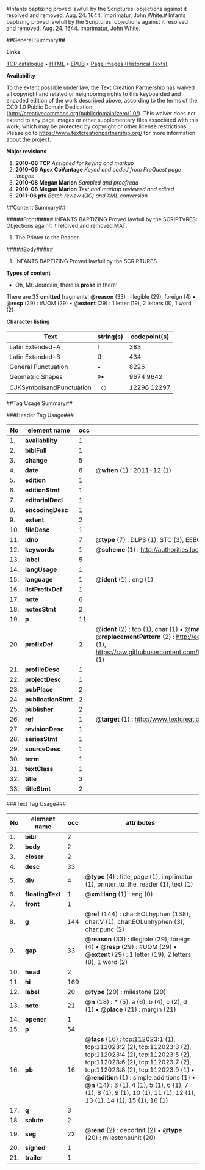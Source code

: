 #Infants baptizing proved lawfull by the Scriptures: objections against it resolved and removed. Aug. 24. 1644. Imprimatur, John White.#
Infants baptizing proved lawfull by the Scriptures: objections against it resolved and removed. Aug. 24. 1644. Imprimatur, John White.

##General Summary##

**Links**

[TCP catalogue](http://www.ota.ox.ac.uk/tcp/)  • 
[HTML](http://tei.it.ox.ac.uk/tcp/Texts-HTML/free/A87/A87257.html)  • 
[EPUB](http://tei.it.ox.ac.uk/tcp/Texts-EPUB/free/A87/A87257.epub) • 
[Page images (Historical Texts)](https://historicaltexts.jisc.ac.uk/eebo-99859921e)

**Availability**

To the extent possible under law, the Text Creation Partnership has waived all copyright and related or neighboring rights to this keyboarded and encoded edition of the work described above, according to the terms of the CC0 1.0 Public Domain Dedication (http://creativecommons.org/publicdomain/zero/1.0/). This waiver does not extend to any page images or other supplementary files associated with this work, which may be protected by copyright or other license restrictions. Please go to https://www.textcreationpartnership.org/ for more information about the project.

**Major revisions**

1. __2010-06__ __TCP__ *Assigned for keying and markup*
1. __2010-06__ __Apex CoVantage__ *Keyed and coded from ProQuest page images*
1. __2010-08__ __Megan Marion__ *Sampled and proofread*
1. __2010-08__ __Megan Marion__ *Text and markup reviewed and edited*
1. __2011-06__ __pfs__ *Batch review (QC) and XML conversion*

##Content Summary##

#####Front#####
INFANTS BAPTIZING Proved lawfull by the SCRIPTVRES: Objections againſt it reſolved and removed.MAT. 
1. The Printer to the Reader.

#####Body#####

1. INFANTS BAPTIZING Proved lawfull by the SCRIPTURES.

**Types of content**

  * Oh, Mr. Jourdain, there is **prose** in there!

There are 33 **omitted** fragments! 
 @__reason__ (33) : illegible (29), foreign (4)  •  @__resp__ (29) : #UOM (29)  •  @__extent__ (29) : 1 letter (19), 2 letters (8), 1 word (2)

**Character listing**


|Text|string(s)|codepoint(s)|
|---|---|---|
|Latin Extended-A|ſ|383|
|Latin Extended-B|Ʋ|434|
|General Punctuation|•|8226|
|Geometric Shapes|◊▪|9674 9642|
|CJKSymbolsandPunctuation|〈〉|12296 12297|

##Tag Usage Summary##

###Header Tag Usage###

|No|element name|occ|attributes|
|---|---|---|---|
|1.|__availability__|1||
|2.|__biblFull__|1||
|3.|__change__|5||
|4.|__date__|8| @__when__ (1) : 2011-12 (1)|
|5.|__edition__|1||
|6.|__editionStmt__|1||
|7.|__editorialDecl__|1||
|8.|__encodingDesc__|1||
|9.|__extent__|2||
|10.|__fileDesc__|1||
|11.|__idno__|7| @__type__ (7) : DLPS (1), STC (3), EEBO-CITATION (1), PROQUEST (1), VID (1)|
|12.|__keywords__|1| @__scheme__ (1) : http://authorities.loc.gov/ (1)|
|13.|__label__|5||
|14.|__langUsage__|1||
|15.|__language__|1| @__ident__ (1) : eng (1)|
|16.|__listPrefixDef__|1||
|17.|__note__|6||
|18.|__notesStmt__|2||
|19.|__p__|11||
|20.|__prefixDef__|2| @__ident__ (2) : tcp (1), char (1)  •  @__matchPattern__ (2) : ([0-9\-]+):([0-9IVX]+) (1), (.+) (1)  •  @__replacementPattern__ (2) : http://eebo.chadwyck.com/downloadtiff?vid=$1&page=$2 (1), https://raw.githubusercontent.com/textcreationpartnership/Texts/master/tcpchars.xml#$1 (1)|
|21.|__profileDesc__|1||
|22.|__projectDesc__|1||
|23.|__pubPlace__|2||
|24.|__publicationStmt__|2||
|25.|__publisher__|2||
|26.|__ref__|1| @__target__ (1) : http://www.textcreationpartnership.org/docs/. (1)|
|27.|__revisionDesc__|1||
|28.|__seriesStmt__|1||
|29.|__sourceDesc__|1||
|30.|__term__|1||
|31.|__textClass__|1||
|32.|__title__|3||
|33.|__titleStmt__|2||


###Text Tag Usage###

|No|element name|occ|attributes|
|---|---|---|---|
|1.|__bibl__|2||
|2.|__body__|2||
|3.|__closer__|2||
|4.|__desc__|33||
|5.|__div__|4| @__type__ (4) : title_page (1), imprimatur (1), printer_to_the_reader (1), text (1)|
|6.|__floatingText__|1| @__xml:lang__ (1) : eng (0)|
|7.|__front__|1||
|8.|__g__|144| @__ref__ (144) : char:EOLhyphen (138), char:V (1), char:EOLunhyphen (3), char:punc (2)|
|9.|__gap__|33| @__reason__ (33) : illegible (29), foreign (4)  •  @__resp__ (29) : #UOM (29)  •  @__extent__ (29) : 1 letter (19), 2 letters (8), 1 word (2)|
|10.|__head__|2||
|11.|__hi__|169||
|12.|__label__|20| @__type__ (20) : milestone (20)|
|13.|__note__|21| @__n__ (18) : * (5), a (6), b (4), c (2), d (1)  •  @__place__ (21) : margin (21)|
|14.|__opener__|1||
|15.|__p__|54||
|16.|__pb__|16| @__facs__ (16) : tcp:112023:1 (1), tcp:112023:2 (2), tcp:112023:3 (2), tcp:112023:4 (2), tcp:112023:5 (2), tcp:112023:6 (2), tcp:112023:7 (2), tcp:112023:8 (2), tcp:112023:9 (1)  •  @__rendition__ (1) : simple:additions (1)  •  @__n__ (14) : 3 (1), 4 (1), 5 (1), 6 (1), 7 (1), 8 (1), 9 (1), 10 (1), 11 (1), 12 (1), 13 (1), 14 (1), 15 (1), 16 (1)|
|17.|__q__|3||
|18.|__salute__|2||
|19.|__seg__|22| @__rend__ (2) : decorInit (2)  •  @__type__ (20) : milestoneunit (20)|
|20.|__signed__|1||
|21.|__trailer__|1||
